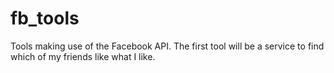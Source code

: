 fb_tools
========

Tools making use of the Facebook API.  The first tool will be a service to find which of my friends like what I like.